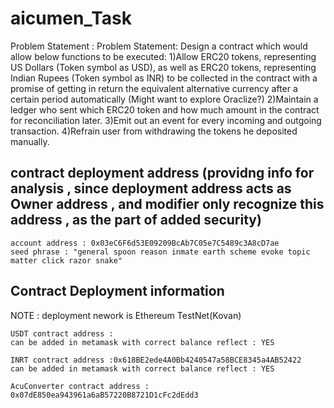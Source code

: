 # aicumen_Task

Problem Statement :
Problem Statement: Design a contract which would allow below functions to be executed:
1)Allow ERC20 tokens, representing US Dollars (Token symbol as USD), as well as ERC20 tokens, representing Indian Rupees (Token symbol as INR) to be collected in the contract with a promise of getting in return the equivalent alternative currency after a certain period automatically (Might want to explore Oraclize?)
2)Maintain a ledger who sent which ERC20 token and how much amount in the contract for reconciliation later.
3)Emit out an event for every incoming and outgoing transaction.
4)Refrain user from withdrawing the tokens he deposited manually.

## contract deployment address  (providng info for analysis , since deployment address acts as Owner address , and modifier only recognize this address , as the part of added security)
```
account address : 0x03eC6F6d53E09209BcAb7C05e7C5489c3A8cD7ae
seed phrase : "general spoon reason inmate earth scheme evoke topic matter click razor snake"
```
## Contract Deployment information 
NOTE : deployment nework is Ethereum TestNet(Kovan)

```
USDT contract address :
can be added in metamask with correct balance reflect : YES
```

```
INRT contract address :0x618BE2ede4A0Bb4240547a58BCE8345a4AB52422
can be added in metamask with correct balance reflect : YES
```

```
AcuConverter contract address : 0x07dE850ea943961a6aB57220B8721D1cFc2dEdd3
 
```
